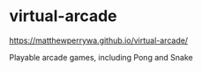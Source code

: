 # virtual-arcade
https://matthewperrywa.github.io/virtual-arcade/

Playable arcade games, including Pong and Snake
